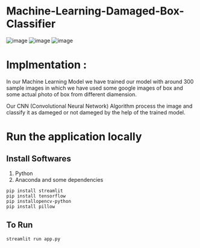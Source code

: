 # Machine-Learning-Damaged-Box-Classifier

![image](https://user-images.githubusercontent.com/79476272/181924686-dfa12f34-eecd-406d-a5fb-537eb0ff783c.png)
![image](https://user-images.githubusercontent.com/79476272/181924690-a6ae3312-87bc-4447-b7bb-62d0d29971e9.png)
![image](https://user-images.githubusercontent.com/79476272/181924695-748f8caa-f4da-46a4-aa2b-8bfd466b8fd4.png)


# Implmentation :
In our Machine  Learning Model we have trained our model with around 300 sample images in which we have used some google images of box and some actual photo of box from different diamension. 

Our CNN (Convolutional Neural Network) Algorithm process the image and classify it as dameged or not dameged by the help of the trained model.

# Run the application locally
## Install Softwares
1. Python
2. Anaconda
and some dependencies
```
pip install streamlit
pip install tensorflow
pip installopencv-python
pip install pillow
```

## To Run 
```
streamlit run app.py
```
